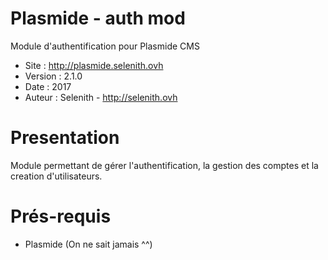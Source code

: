Plasmide - auth mod
========

Module d'authentification pour Plasmide CMS

- Site :	http://plasmide.selenith.ovh
- Version :	2.1.0
- Date : 	2017
- Auteur : 	Selenith - http://selenith.ovh


Presentation
============

Module permettant de gérer l'authentification, la gestion des comptes et la creation d'utilisateurs.


Prés-requis
===========
- Plasmide (On ne sait jamais ^^)


